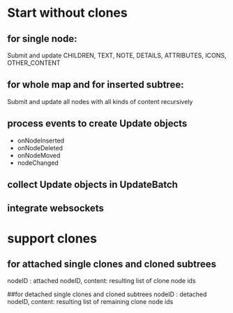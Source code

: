 # Start without clones

## for single node: 
Submit and update CHILDREN, TEXT, NOTE, DETAILS, ATTRIBUTES, ICONS, OTHER_CONTENT

## for whole map and for inserted subtree:
Submit and update all nodes with all kinds of content recursively

## process events to create Update objects
* onNodeInserted
* onNodeDeleted
* onNodeMoved 
* nodeChanged

## collect Update objects in UpdateBatch

## integrate websockets

# support clones

## for attached single clones and cloned subtrees
nodeID : attached nodeID, content: resulting list of clone node ids


##for detached single clones and cloned subtrees
nodeID : detached nodeID, content: resulting list of remaining clone node ids

